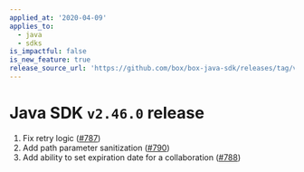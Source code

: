 ```yaml
---
applied_at: '2020-04-09'
applies_to:
  - java
  - sdks
is_impactful: false
is_new_feature: true
release_source_url: 'https://github.com/box/box-java-sdk/releases/tag/v2.46.0'
---
```


# Java SDK `v2.46.0` release

1. Fix retry logic ([#787](https://github.com/box/box-java-sdk/pull/787))
2. Add path parameter sanitization ([#790](https://github.com/box/box-java-sdk/pull/790))
3. Add ability to set expiration date for a collaboration ([#788](https://github.com/box/box-java-sdk/pull/788))